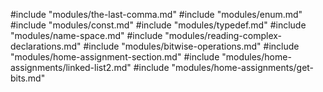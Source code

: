 #include "modules/the-last-comma.md"
#include "modules/enum.md"
#include "modules/const.md"
#include "modules/typedef.md"
#include "modules/name-space.md"
#include "modules/reading-complex-declarations.md"
#include "modules/bitwise-operations.md"
#include "modules/home-assignment-section.md"
#include "modules/home-assignments/linked-list2.md"
#include "modules/home-assignments/get-bits.md"
